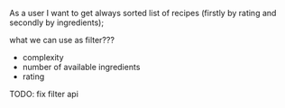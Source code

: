 As a user I want to get always sorted 
list of recipes (firstly by rating and secondly by ingredients);

what we can use as filter???
- complexity
- number of available ingredients
- rating

TODO: fix filter api